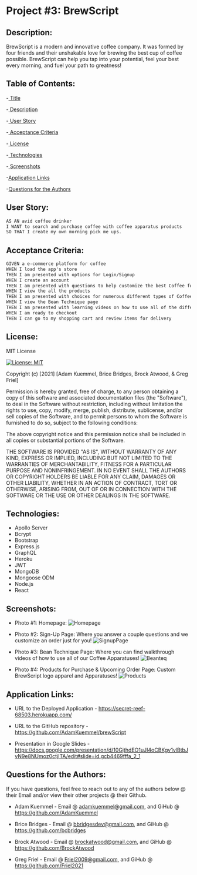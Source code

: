 # Project #3: BrewScript

## Description:

BrewScript is a modern and innovative coffee company. It was formed by four friends and their unshakable love for brewing the best cup of coffee possible. BrewScript can help you tap into your potential, feel your best every morning, and fuel your path to greatness!

## Table of Contents:

-[ Title](#project-#3-brewscript)

-[ Description](#description)

-[ User Story](#user-story)

-[ Acceptance Criteria](#acceptance-criteria)

-[ License](#license)

-[ Technologies](#technologies)

-[ Screenshots](#screenshots)

-[Application Links](#application-links)

-[Questions for the Authors](#questions-for-the-authors)

## User Story:

```md
AS AN avid coffee drinker
I WANT to search and purchase coffee with coffee apparatus products
SO THAT I create my own morning pick me ups.
```

## Acceptance Criteria:

```md
GIVEN a e-commerce platform for coffee
WHEN I load the app's store
THEN I am presented with options for Login/Signup
WHEN I create an account
THEN I am presented with questions to help customize the best Coffee for myself.
WHEN I view the all the products
THEN I am presented with choices for numerous different types of Coffee, Coffee Apparatuses, Apparel with BrewScript Logos, and details about each item.
WHEN I view the Bean Technique page
THEN I am presented with learning videos on how to use all of the different Coffee Apparatuses.
WHEN I am ready to checkout
THEN I can go to my shopping cart and review items for delivery
```

## License:

MIT License

[![License: MIT](https://img.shields.io/badge/License-MIT-yellow.svg)](https://opensource.org/licenses/MIT)

Copyright (c) [2021] [Adam Kuemmel, Brice Bridges, Brock Atwood, & Greg Friel]

Permission is hereby granted, free of charge, to any person obtaining a copy
of this software and associated documentation files (the "Software"), to deal
in the Software without restriction, including without limitation the rights
to use, copy, modify, merge, publish, distribute, sublicense, and/or sell
copies of the Software, and to permit persons to whom the Software is
furnished to do so, subject to the following conditions:

The above copyright notice and this permission notice shall be included in all
copies or substantial portions of the Software.

THE SOFTWARE IS PROVIDED "AS IS", WITHOUT WARRANTY OF ANY KIND, EXPRESS OR
IMPLIED, INCLUDING BUT NOT LIMITED TO THE WARRANTIES OF MERCHANTABILITY,
FITNESS FOR A PARTICULAR PURPOSE AND NONINFRINGEMENT. IN NO EVENT SHALL THE
AUTHORS OR COPYRIGHT HOLDERS BE LIABLE FOR ANY CLAIM, DAMAGES OR OTHER
LIABILITY, WHETHER IN AN ACTION OF CONTRACT, TORT OR OTHERWISE, ARISING FROM,
OUT OF OR IN CONNECTION WITH THE SOFTWARE OR THE USE OR OTHER DEALINGS IN THE
SOFTWARE.

## Technologies:

- Apollo Server
- Bcrypt
- Bootstrap
- Express.js
- GraphQL
- Heroku
- JWT
- MongoDB
- Mongoose ODM
- Node.js
- React

## Screenshots:

- Photo #1: Homepage:
  ![Homepage](https://user-images.githubusercontent.com/87154134/136829193-b5018b75-b574-4846-930a-e11f129c1150.png)

- Photo #2: Sign-Up Page: Where you answer a couple questions and we customize an order just for you!
  ![SignupPage](https://user-images.githubusercontent.com/87154134/136829237-a1a5c003-5289-42ab-9f71-69dcc4bfcbd6.png)

- Photo #3: Bean Technique Page: Where you can find walkthrough videos of how to use all of our Coffee Apparatuses!
  ![Beanteq](https://user-images.githubusercontent.com/87154134/136829278-9d31eedd-1c17-48f7-a373-fd5e3e7f4e5f.png)

- Photo #4: Products for Purchase & Upcoming Order Page: Custom BrewScript logo apparel and Apparatuses!
  ![Products](https://user-images.githubusercontent.com/87154134/136829318-a40b73dd-3f21-4d6c-b13c-92726efe989c.png)

## Application Links:

- URL to the Deployed Application - https://secret-reef-68503.herokuapp.com/

- URL to the GitHub repository - https://github.com/AdamKuemmel/brewScript

- Presentation in Google Slides - https://docs.google.com/presentation/d/10GjthdEO1uJI4oCBKgv1vlBtbJvN9e8NUmoz0ctjITA/edit#slide=id.gcb4469fffa_2_1

## Questions for the Authors:

If you have questions, feel free to reach out to any of the authors below @ their Email and/or view their other projects @ their Github.

- Adam Kuemmel - Email @ adamkuemmel@gmail.com, and GiHub @ https://github.com/AdamKuemmel

- Brice Bridges - Email @ bbridgesdev@gmail.com, and GiHub @ https://github.com/bcbridges

- Brock Atwood - Email @ brockatwood@gmail.com, and GiHub @ https://github.com/BrockAtwood

- Greg Friel - Email @ Friel2009@gmail.com, and GiHub @ https://github.com/Friel2021
